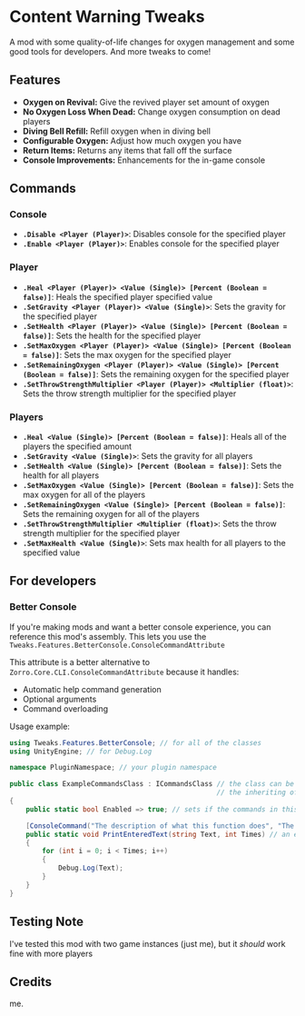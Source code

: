 # Content Warning Tweaks

A mod with some quality-of-life changes for oxygen management and some good tools for developers.
And more tweaks to come!

## Features
- **Oxygen on Revival:** Give the revived player set amount of oxygen
- **No Oxygen Loss When Dead:** Change oxygen consumption on dead players
- **Diving Bell Refill:** Refill oxygen when in diving bell
- **Configurable Oxygen:** Adjust how much oxygen you have
- **Return Items:** Returns any items that fall off the surface
- **Console Improvements:** Enhancements for the in-game console

## Commands
### Console
- **`.Disable <Player (Player)>`**: Disables console for the specified player
- **`.Enable <Player (Player)>`**: Enables console for the specified player
### Player
- **`.Heal <Player (Player)> <Value (Single)> [Percent (Boolean = false)]`**: Heals the specified player specified value
- **`.SetGravity <Player (Player)> <Value (Single)>`**: Sets the gravity for the specified player
- **`.SetHealth <Player (Player)> <Value (Single)> [Percent (Boolean = false)]`**: Sets the health for the specified player
- **`.SetMaxOxygen <Player (Player)> <Value (Single)> [Percent (Boolean = false)]`**: Sets the max oxygen for the specified player
- **`.SetRemainingOxygen <Player (Player)> <Value (Single)> [Percent (Boolean = false)]`**: Sets the remaining oxygen for the specified player
- **`.SetThrowStrengthMultiplier <Player (Player)> <Multiplier (float)>`**: Sets the throw strength multiplier for the specified player
### Players
- **`.Heal <Value (Single)> [Percent (Boolean = false)]`**: Heals all of the players the specified amount
- **`.SetGravity <Value (Single)>`**: Sets the gravity for all players
- **`.SetHealth <Value (Single)> [Percent (Boolean = false)]`**: Sets the health for all players
- **`.SetMaxOxygen <Value (Single)> [Percent (Boolean = false)]`**: Sets the max oxygen for all of the players
- **`.SetRemainingOxygen <Value (Single)> [Percent (Boolean = false)]`**: Sets the remaining oxygen for all of the players
- **`.SetThrowStrengthMultiplier <Multiplier (float)>`**: Sets the throw strength multiplier for the specified player
- **`.SetMaxHealth <Value (Single)>`**: Sets max health for all players to the specified value

## For developers
### Better Console
If you're making mods and want a better console experience, you can reference this mod's assembly. This lets you use the `Tweaks.Features.BetterConsole.ConsoleCommandAttribute`

This attribute is a better alternative to `Zorro.Core.CLI.ConsoleCommandAttribute` because it handles:
- Automatic help command generation
- Optional arguments
- Command overloading

Usage example:
```C#
using Tweaks.Features.BetterConsole; // for all of the classes
using UnityEngine; // for Debug.Log

namespace PluginNamespace; // your plugin namespace

public class ExampleCommandsClass : ICommandsClass // the class can be named however you like. However, it will appear exactly like you name it in the console
                                                   // the inheriting of CommandsClass is optional, but it lets for the commands in the class to be enabled or disabled
{
    public static bool Enabled => true; // sets if the commands in this class are enabled.

    [ConsoleCommand("The description of what this function does", "The description of the first argument", "The description of the second argument")] // all the information about the function. If an arument description is set to "" (empty), then when the user is writing the argument, its name will not be changed
    public static void PrintEnteredText(string Text, int Times) // an example function
    {
        for (int i = 0; i < Times; i++)
        {
            Debug.Log(Text);
        }
    }
}
```

## Testing Note
I've tested this mod with two game instances (just me), but it *should* work fine with more players

## Credits
me.
